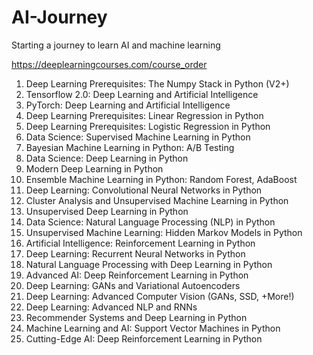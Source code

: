 # AI-Journey
Starting a journey to learn AI and machine learning

https://deeplearningcourses.com/course_order
1. Deep Learning Prerequisites: The Numpy Stack in Python (V2+)
2. Tensorflow 2.0: Deep Learning and Artificial Intelligence
3. PyTorch: Deep Learning and Artificial Intelligence
4. Deep Learning Prerequisites: Linear Regression in Python
5. Deep Learning Prerequisites: Logistic Regression in Python
6. Data Science: Supervised Machine Learning in Python
7. Bayesian Machine Learning in Python: A/B Testing
8. Data Science: Deep Learning in Python
9. Modern Deep Learning in Python
10. Ensemble Machine Learning in Python: Random Forest, AdaBoost
11. Deep Learning: Convolutional Neural Networks in Python
12. Cluster Analysis and Unsupervised Machine Learning in Python
13. Unsupervised Deep Learning in Python
14. Data Science: Natural Language Processing (NLP) in Python
15. Unsupervised Machine Learning: Hidden Markov Models in Python
16. Artificial Intelligence: Reinforcement Learning in Python
17. Deep Learning: Recurrent Neural Networks in Python
18. Natural Language Processing with Deep Learning in Python
19. Advanced AI: Deep Reinforcement Learning in Python
20. Deep Learning: GANs and Variational Autoencoders
21. Deep Learning: Advanced Computer Vision (GANs, SSD, +More!)
22. Deep Learning: Advanced NLP and RNNs
23. Recommender Systems and Deep Learning in Python
24. Machine Learning and AI: Support Vector Machines in Python
25. Cutting-Edge AI: Deep Reinforcement Learning in Python
